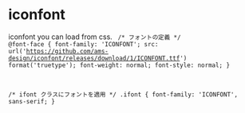 # iconfont
iconfont
you can load from css.
<code>
/* フォントの定義 */
@font-face {
  font-family: 'ICONFONT';
  src: url('https://github.com/ams-design/iconfont/releases/download/1/ICONFONT.ttf') format('truetype');
  font-weight: normal;
  font-style: normal;
}

/* ifont クラスにフォントを適用 */
.ifont {
  font-family: 'ICONFONT', sans-serif;
}
</code>

